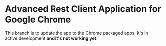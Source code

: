Advanced Rest Client Application for Google Chrome
=================

This branch is to update the app to the Chrome packaged apps.
It's in active development **and it's not working yet**. 